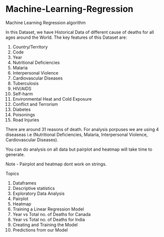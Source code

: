 # Machine-Learning-Regression

Machine Learning Regression algorithm

In this Dataset, we have Historical Data of different cause of deaths for all ages around the World. The key features of this Dataset are:

1) Country/Territory
2) Code
3) Year
4) Nutritional Deficiencies
5) Malaria
6) Interpersonal Violence
7) Cardiovascular Diseases
8) Tuberculosis
9) HIV/AIDS
10) Self-harm
11) Environmental Heat and Cold Exposure
12) Conflict and Terrorism
13) Diabetes
14) Poisonings
15) Road Injuries

There are around 31 reasons of death. For analysis porpuses we are using 4 diseaseas i.e (Nutritional Deficiencies, Malaria, Interpersonal Violence, Cardiovascular Diseases).

You can do analysis on all data but pairplot and heatmap will take time to generate. 

Note - Pairplot and heatmap dont work on strings.

Topics 
1) Dataframes
2) Descriptive statistics
3) Exploratory Data Analysis
4) Pairplot
5) Heatmap
6) Training a Linear Regression Model
7) Year vs Total no. of Deaths for Canada
8) Year vs Total no. of Deaths for India
9) Creating and Training the Model
10) Predictions from our Model
